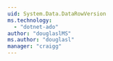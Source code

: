 ```yaml
---
uid: System.Data.DataRowVersion
ms.technology: 
  - "dotnet-ado"
author: "douglaslMS"
ms.author: "douglasl"
manager: "craigg"
---
```

